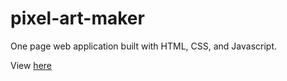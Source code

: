 # pixel-art-maker

One page web application built with HTML, CSS, and Javascript.

View [here](http://www.brandonvernon.com/pixel-art-maker/)
